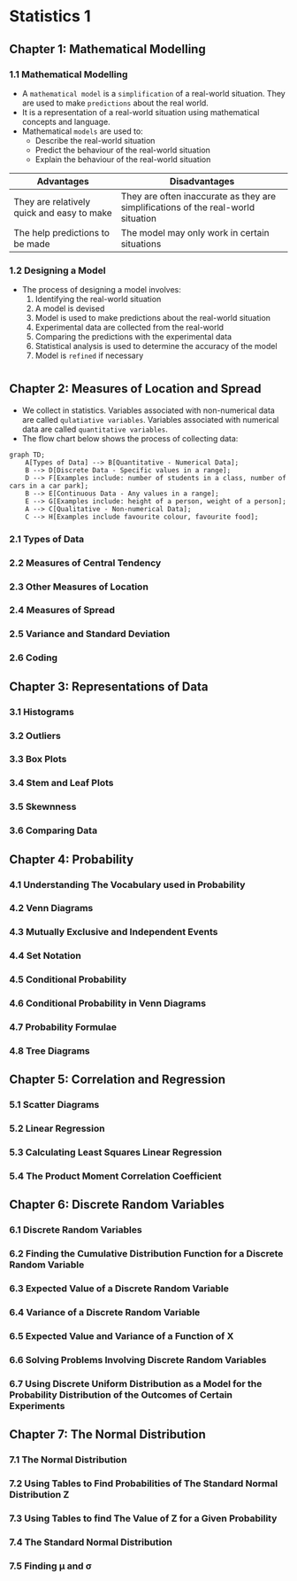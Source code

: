 # Statistics 1

###
###
## Chapter 1: Mathematical Modelling
### 1.1 Mathematical Modelling
- A `mathematical model` is a `simplification` of a real-world situation. They are used to make `predictions` about the real world.
- It is a representation of a real-world situation using mathematical concepts and language.
- Mathematical `models` are used to:
  - Describe the real-world situation
  - Predict the behaviour of the real-world situation
  - Explain the behaviour of the real-world situation

Advantages | Disadvantages
---|---
They are relatively quick and easy to make | They are often inaccurate as they are simplifications of the real-world situation
The help predictions to be made | The model may only work in certain situations

### 1.2 Designing a Model
- The process of designing a model involves:
  1) Identifying the real-world situation
  1) A model is devised
  1) Model is used to make predictions about the real-world situation
  1) Experimental data are collected from the real-world
  1) Comparing the predictions with the experimental data
  1) Statistical analysis is used to determine the accuracy of the model
  1) Model is `refined` if necessary

#
## Chapter 2: Measures of Location and Spread
- We collect in statistics. Variables associated with non-numerical data are called `qulatiative variables`. Variables associated with numerical data are called `quantitative variables`.
- The flow chart below shows the process of collecting data:
```mermaid
graph TD;
    A[Types of Data] --> B[Quantitative - Numerical Data];
    B --> D[Discrete Data - Specific values in a range];
    D --> F[Examples include: number of students in a class, number of cars in a car park];
    B --> E[Continuous Data - Any values in a range];
    E --> G[Examples include: height of a person, weight of a person];
    A --> C[Qualitative - Non-numerical Data];
    C --> H[Examples include favourite colour, favourite food];
```
### 2.1 Types of Data
### 2.2 Measures of Central Tendency
### 2.3 Other Measures of Location
### 2.4 Measures of Spread
### 2.5 Variance and Standard Deviation
### 2.6 Coding

## Chapter 3: Representations of Data
### 3.1 Histograms
### 3.2 Outliers
### 3.3 Box Plots
### 3.4 Stem and Leaf Plots
### 3.5 Skewnness
### 3.6 Comparing Data

## Chapter 4: Probability
### 4.1 Understanding The Vocabulary used in Probability
### 4.2 Venn Diagrams
### 4.3 Mutually Exclusive and Independent Events
### 4.4 Set Notation
### 4.5 Conditional Probability
### 4.6 Conditional Probability in Venn Diagrams
### 4.7 Probability Formulae
### 4.8 Tree Diagrams

## Chapter 5: Correlation and Regression
### 5.1 Scatter Diagrams
### 5.2 Linear Regression
### 5.3 Calculating Least Squares Linear Regression
### 5.4 The Product Moment Correlation Coefficient

## Chapter 6: Discrete Random Variables
### 6.1 Discrete Random Variables
### 6.2 Finding the Cumulative Distribution Function for a Discrete Random Variable
### 6.3 Expected Value of a Discrete Random Variable
### 6.4 Variance of a Discrete Random Variable
### 6.5 Expected Value and Variance of a Function of X
### 6.6 Solving Problems Involving Discrete Random Variables
### 6.7 Using Discrete Uniform Distribution as a Model for the Probability Distribution of the Outcomes of Certain Experiments

## Chapter 7: The Normal Distribution
### 7.1 The Normal Distribution
### 7.2 Using Tables to Find Probabilities of The Standard Normal Distribution Z
### 7.3 Using Tables to find The Value of Z for a Given Probability
### 7.4 The Standard Normal Distribution
### 7.5 Finding μ and σ